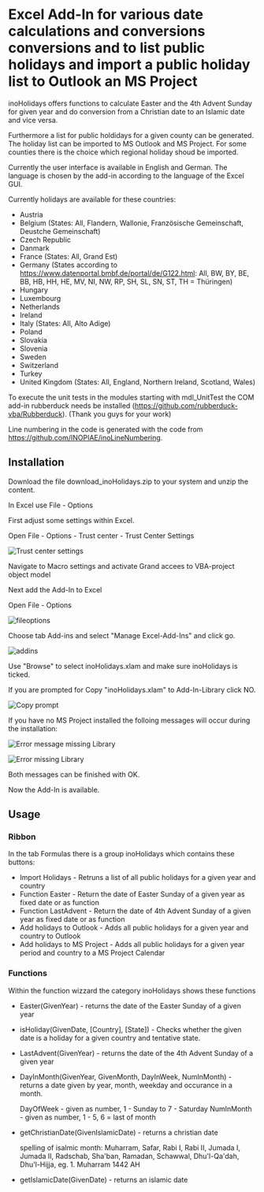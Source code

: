 # Excel Add-In for various date calculations and conversions conversions and to list public holidays and import a public holiday list to Outlook an MS Project 

inoHolidays offers functions to calculate Easter and the 4th Advent Sunday for given year and  do conversion from a Christian date to an Islamic date and vice versa. 

Furthermore a list for public holdidays for a given county can be generated. The holiday list can be imported to MS Outlook and MS Project. For  some counties there is the choice which regional holiday shoud be imported.

Currently the user interface is available in English and German. The language is chosen by the add-in according to the language of the Excel GUI.

Currently holidays are available for these countries:

* Austria
* Belgium (States: All, Flandern, Wallonie, Französische Gemeinschaft, Deustche Gemeinschaft)
* Czech Republic
* Danmark
* France (States: All, Grand Est)
* Germany (States according to https://www.datenportal.bmbf.de/portal/de/G122.html: All, BW, BY, BE, BB, HB, HH, HE, MV, NI, NW, RP, SH, SL, SN, ST, TH = Thüringen)
* Hungary
* Luxembourg
* Netherlands
* Ireland
* Italy (States: All, Alto Adige)
* Poland
* Slovakia
* Slovenia
* Sweden
* Switzerland
* Turkey
* United Kingdom (States: All, England, Northern Ireland, Scotland, Wales)

To execute the unit tests in the modules starting with mdl_UnitTest the COM add-in rubberduck needs be installed (https://github.com/rubberduck-vba/Rubberduck).
(Thank you guys for your work)

Line numbering in the code is generated with the code from https://github.com/INOPIAE/inoLineNumbering.

## Installation

Download the file download_inoHolidays.zip to your system and unzip the content.

In Excel use File - Options

First adjust some settings within Excel.

Open File - Options - Trust center - Trust Center Settings

![Trust center settings](./images/trustcenter_settings.png)

Navigate to Macro settings and activate Grand accees to VBA-project object model

Next add the Add-In to Excel 

Open File - Options

![fileoptions](./images/fileoptions.png)

Choose tab Add-ins and select "Manage Excel-Add-Ins" and click go.

![addins](./images/addins.png)

Use "Browse" to select inoHolidays.xlam and make sure inoHolidays is ticked.

If you are prompted for Copy "inoHolidays.xlam" to Add-In-Library click NO.

![Copy prompt](./images/addins-import.png)

If you have no MS Project installed the folloing messages will occur during the installation:

![Error message missing Library](./images/missing_dll.png)

![Error missing Library](./images/missing_project.png)

Both messages can be finished with OK.

Now the Add-In is available.

## Usage

### Ribbon
In the tab Formulas there is a group inoHolidays which contains these buttons:

* Import Holidays - Retruns a list of all public holidays for a given year and country
* Function Easter - Return the date of Easter Sunday of a given year as fixed date or as function
* Function LastAdvent - Return the date of 4th Advent Sunday of a given year as fixed date or as function
* Add holidays to Outlook - Adds all public holidays for a given year and country to Outlook
* Add holidays to MS Project - Adds all public holidays for a given year period and country to a MS Project Calendar

### Functions

Within the function wizzard the category inoHolidays shows these functions

* Easter(GivenYear) - returns the date of the Easter Sunday of a given year
* isHoliday(GivenDate, [Country], [State]) - Checks whether the given date is a holiday for a given country and tentative state.
* LastAdvent(GivenYear) - returns the date of the 4th Advent Sunday of a given year
* DayInMonth(GivenYear, GivenMonth, DayInWeek, NumInMonth) - returns a date given by year, month, weekday and occurance in a month.

    DayOfWeek - given as number, 1 - Sunday to 7 - Saturday
    NumInMonth - given as number, 1 - 5, 6 = last of month
        
* getChristianDate(GivenIslamicDate) - returns a christian date

    spelling of isalmic month: Muharram, Safar, Rabi I, Rabi II, Jumada I, Jumada II, Radschab, Sha'ban, Ramadan, Schawwal, Dhu'l-Qa'dah, Dhu'l-Hijja, eg. 1. Muharram 1442 AH
* getIslamicDate(GivenDate) - returns an islamic date
